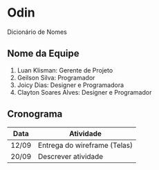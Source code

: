 ﻿# Odin
Dicionário de Nomes

## Nome da Equipe
1. Luan Klisman: Gerente de Projeto
2. Geilson Silva: Programador
3. Joicy Dias: Designer e Programadora
4. Clayton Soares Alves: Designer e Programador

## Cronograma
Data | Atividade
------------ | -------------
12/09 | Entrega do wireframe (Telas)
20/09 | Descrever atividade
